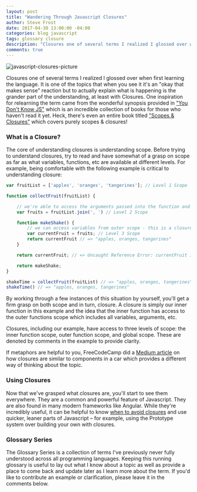 ```yaml
---
layout: post
title: "Wandering Through Javascript Closures"
author: Steve Frost
date: 2017-04-30 13:00:00 -04:00
categories: blog javascript
tags: glossary closure
description: "Closures one of several terms I realized I glossed over when first learning the language. It is one of the topics that when you see it it's an 'okay that makes sense' reaction but to actually explain what is happening is the grander part of the understanding, at least with Closures."
comments: true
---
```


![javascript-closures-picture](/img/blogs/javascriptclosures1.jpg)

Closures one of several terms I realized I glossed over when first learning the language. It is one of the topics that when you see it it's an "okay that makes sense" reaction but to actually explain what is happening is the grander part of the understanding, at least with Closures. One inspiration for relearning the term came from the wonderful synopsis provided in ["You Don't Know JS"](https://github.com/getify/You-Dont-Know-JS) which is an incredible collection of books for those who haven't read it yet. Heck, there's even an entire book titled ["Scopes & Closures"](https://github.com/getify/You-Dont-Know-JS/blob/master/scope%20&%20closures/README.md#you-dont-know-js-scope--closures) which covers purely scopes & closures! 

### What is a Closure?
The core of understanding closures is understanding scope. Before trying to understand closures, try to read and have somewhat of a grasp on scope as far as what variables, functions, etc are available at different levels. For example, being comfortable with the following example is critical to understanding closure:

```javascript
var fruitList = ['apples', 'oranges', 'tangerines']; // Level 1 Scope

function collectFruit(fruitList) {

    // we're able to access the arguments passed into the function and assign them to variables
    var fruits = fruitList.join(', ') // Level 2 Scope

    function makeShake() {
        // we can access variables from outer scope - this is a closure!
        var currentFruit = fruits; // Level 3 Scope
        return currentFruit // => "apples, oranges, tangerines"
    }

    return currentFruit; // => Uncaught Reference Error: currentFruit is not defined. We *can't* access variables from inner scope

    return makeShake;
}

shakeTime = collectFruit(fruitList) // => "apples, oranges, tangerines"
shakeTime() // => "apples, oranges, tangerines"
```

By working through a few instances of this situation by yourself, you'll get a firm grasp on both scope and in turn, closure. A closure is simply our inner function in this example and the idea that the inner function has access to the outer functions scope which includes all variables, arguments, etc. 

Closures, including our example, have access to three levels of scope: the inner function scope, outer function scope, and global scope. These are denoted by comments in the example to provide clarity.

If metaphors are helpful to you, FreeCodeCamp did a [Medium article](https://medium.freecodecamp.com/whats-a-javascript-closure-in-plain-english-please-6a1fc1d2ff1c) on how closures are similar to components in a car which provides a different way of thinking about the topic.

### Using Closures

Now that we've grasped what closures are, you'll start to see them everywhere. They are a common and powerful feature of Javascript. They are also found in many modern frameworks like Angular. While they're incredibly useful, it can be helpful to know [when to avoid closures](https://www.sitepoint.com/javascript-closures-demystified/) and use quicker, leaner parts of Javascript – for example, using the Prototype system over building your own with closures.

### Glossary Series

The Glossary Series is a collection of terms I've previously never fully understood across all programming languages. Keeping this running glossary is useful to lay out what I know about a topic as well as provide a place to come back and update later as I learn more about the term. If you'd like to contribute an example or clarification, please leave it in the comments below.
